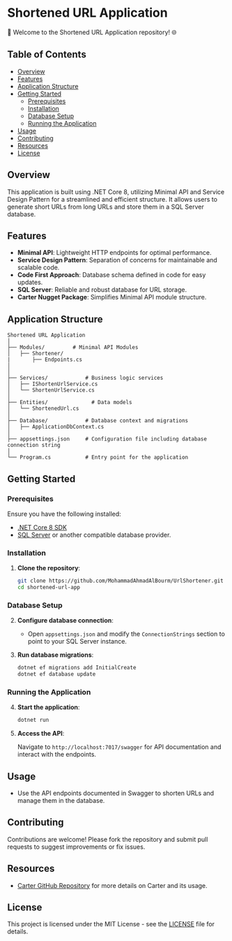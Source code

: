 # Shortened URL Application

🚀 Welcome to the Shortened URL Application repository! 🌐

## Table of Contents

- [Overview](#overview)
- [Features](#features)
- [Application Structure](#application-structure)
- [Getting Started](#getting-started)
  - [Prerequisites](#prerequisites)
  - [Installation](#installation)
  - [Database Setup](#database-setup)
  - [Running the Application](#running-the-application)
- [Usage](#usage)
- [Contributing](#contributing)
- [Resources](#resources)
- [License](#license)

## Overview

This application is built using .NET Core 8, utilizing Minimal API and Service Design Pattern for a streamlined and efficient structure. It allows users to generate short URLs from long URLs and store them in a SQL Server database.

## Features

- **Minimal API**: Lightweight HTTP endpoints for optimal performance.
- **Service Design Pattern**: Separation of concerns for maintainable and scalable code.
- **Code First Approach**: Database schema defined in code for easy updates.
- **SQL Server**: Reliable and robust database for URL storage.
- **Carter Nugget Package**: Simplifies Minimal API module structure.

## Application Structure

```
Shortened URL Application
│
├── Modules/         # Minimal API Modules
│   ├── Shortener/
|       ├── Endpoints.cs
│
│
├── Services/            # Business logic services
│   ├── IShortenUrlService.cs
│   └── ShortenUrlService.cs
│
├── Entities/              # Data models
│   └── ShortenedUrl.cs
│
├── Database/            # Database context and migrations
│   ├── ApplicationDbContext.cs
│
├── appsettings.json     # Configuration file including database connection string
│
└── Program.cs           # Entry point for the application
```

## Getting Started

### Prerequisites

Ensure you have the following installed:

- [.NET Core 8 SDK](https://dotnet.microsoft.com/download/dotnet/8.0)
- [SQL Server](https://www.microsoft.com/en-us/sql-server/sql-server-downloads) or another compatible database provider.

### Installation

1. **Clone the repository**:

   ```bash
   git clone https://github.com/MohammadAhmadAlBourm/UrlShortener.git
   cd shortened-url-app
   ```

### Database Setup

2. **Configure database connection**:

   - Open `appsettings.json` and modify the `ConnectionStrings` section to point to your SQL Server instance.

3. **Run database migrations**:

   ```bash
   dotnet ef migrations add InitialCreate
   dotnet ef database update
   ```

### Running the Application

4. **Start the application**:

   ```bash
   dotnet run
   ```

5. **Access the API**:

   Navigate to `http://localhost:7017/swagger` for API documentation and interact with the endpoints.

## Usage

- Use the API endpoints documented in Swagger to shorten URLs and manage them in the database.

## Contributing

Contributions are welcome! Please fork the repository and submit pull requests to suggest improvements or fix issues.

## Resources

- [Carter GitHub Repository](https://github.com/CarterCommunity/Carter) for more details on Carter and its usage.

## License

This project is licensed under the MIT License - see the [LICENSE](LICENSE) file for details.
